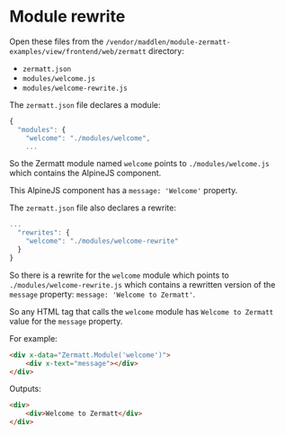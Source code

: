 # Module rewrite

Open these files from the `/vendor/maddlen/module-zermatt-examples/view/frontend/web/zermatt` directory:

- `zermatt.json`
- `modules/welcome.js`
- `modules/welcome-rewrite.js`

The `zermatt.json` file declares a module:

```js
{
  "modules": {
    "welcome": "./modules/welcome",
    ...
```
So the Zermatt module named `welcome` points to `./modules/welcome.js`
which contains the AlpineJS component.

This AlpineJS component has a `message: 'Welcome'` property.

The `zermatt.json` file also declares a rewrite:

```js
...
  "rewrites": {
    "welcome": "./modules/welcome-rewrite"
  }
}
```
So there is a rewrite for the `welcome` module which points to `./modules/welcome-rewrite.js`
which contains a rewritten version of the `message` property: `message: 'Welcome to Zermatt'`.

So any HTML tag that calls the `welcome` module has `Welcome to Zermatt` value for the `message` property.

For example:
```html
<div x-data="Zermatt.Module('welcome')">
    <div x-text="message"></div>
</div>
```

Outputs:
```html
<div>
    <div>Welcome to Zermatt</div>
</div>
```
